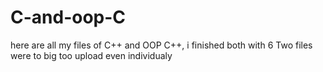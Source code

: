# C-and-oop-C
here are all my files of C++ and OOP C++, i finished both with 6
Two files were to big too upload even individualy
